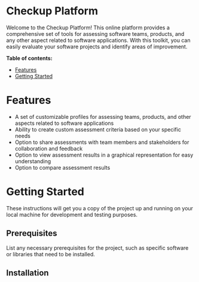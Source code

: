 
# Checkup Platform

Welcome to the Checkup Platform! 
This online platform provides a comprehensive set of tools 
for assessing software teams, products, and any other aspect 
related to software applications. With this toolkit,
you can easily evaluate your software projects 
and identify areas of improvement.


**Table of contents:**

- [Features](#features)
- [Getting Started](#getting-started)
  

# Features
- A set of customizable profiles for assessing teams, products, and other aspects related to software applications
- Ability to create custom assessment criteria based on your specific needs
- Option to share assessments with team members and stakeholders for collaboration and feedback
- Option to view assessment results in a graphical representation for easy understanding
- Option to compare assessment results 

# Getting Started
These instructions will get you a copy of the project up and running on your local machine for development and testing purposes.

## Prerequisites ##

List any necessary prerequisites for the project, such as specific software or libraries that need to be installed.

## Installation ##





